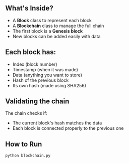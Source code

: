 
## What's Inside?
- A **Block** class to represent each block
- A **Blockchain** class to manage the full chain
- The first block is a **Genesis block**
- New blocks can be added easily with data

## Each block has:
- Index (block number)
- Timestamp (when it was made)
- Data (anything you want to store)
- Hash of the previous block
- Its own hash (made using SHA256)

## Validating the chain
The chain checks if:
- The current block's hash matches the data
- Each block is connected properly to the previous one

## How to Run
```bash
python blockchain.py
